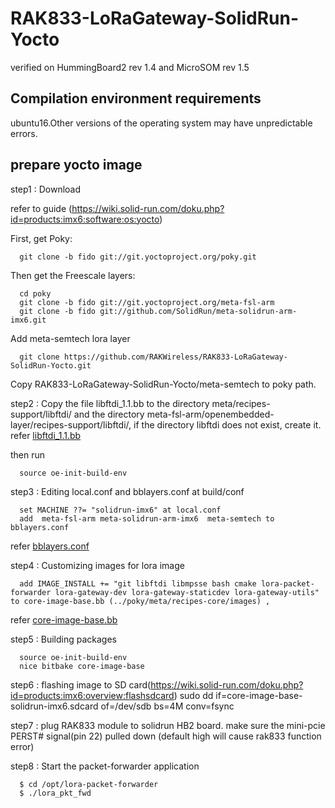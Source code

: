 # RAK833-LoRaGateway-SolidRun-Yocto
verified on HummingBoard2 rev 1.4 and MicroSOM rev 1.5

## Compilation environment requirements
ubuntu16.Other versions of the operating system may have unpredictable errors.

##	prepare yocto image
 
step1 : Download

  refer to guide (https://wiki.solid-run.com/doku.php?id=products:imx6:software:os:yocto)

  First, get Poky:

      git clone -b fido git://git.yoctoproject.org/poky.git
  Then get the Freescale layers:      

      cd poky
      git clone -b fido git://git.yoctoproject.org/meta-fsl-arm
      git clone -b fido git://github.com/SolidRun/meta-solidrun-arm-imx6.git      
      
  Add meta-semtech lora layer

      git clone https://github.com/RAKWireless/RAK833-LoRaGateway-SolidRun-Yocto.git
  Copy RAK833-LoRaGateway-SolidRun-Yocto/meta-semtech to poky path.
  
step2 : Copy the file libftdi_1.1.bb to the directory meta/recipes-support/libftdi/ and the directory meta-fsl-arm/openembedded-layer/recipes-support/libftdi/, if the directory libftdi does not exist, create it. 
refer [libftdi_1.1.bb](https://github.com/RAKWireless/RAK833-LoRaGateway-SolidRun-Yocto.git)
      
  then run 

      source oe-init-build-env

step3 : Editing local.conf and bblayers.conf at build/conf

      set MACHINE ??= "solidrun-imx6" at local.conf       
      add  meta-fsl-arm meta-solidrun-arm-imx6  meta-semtech to bblayers.conf 
refer [bblayers.conf](https://github.com/RAKWireless/RAK833-LoRaGateway-SolidRun-Yocto.git)

step4 : Customizing images for lora image

      add IMAGE_INSTALL += "git libftdi libmpsse bash cmake lora-packet-forwarder lora-gateway-dev lora-gateway-staticdev lora-gateway-utils" to core-image-base.bb (../poky/meta/recipes-core/images) , 
refer [core-image-base.bb](https://github.com/RAKWireless/RAK833-LoRaGateway-SolidRun-Yocto.git)

step5 : Building packages
        
      source oe-init-build-env
      nice bitbake core-image-base

step6 : flashing image to SD card(https://wiki.solid-run.com/doku.php?id=products:imx6:overview:flashsdcard)
        sudo dd if=core-image-base-solidrun-imx6.sdcard of=/dev/sdb bs=4M conv=fsync

step7 : plug RAK833 module to solidrun HB2 board.
        make sure the mini-pcie PERST# signal(pin 22) pulled down (default high will cause rak833 function error)

step8 : Start the packet-forwarder application

      $ cd /opt/lora-packet-forwarder
      $ ./lora_pkt_fwd

      
           
         
           
